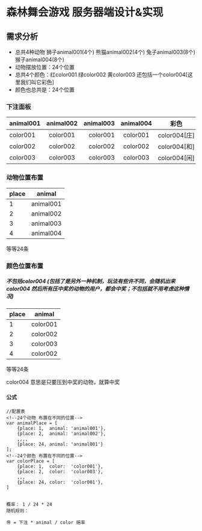 # 森林舞会游戏 服务器端设计&实现

## 需求分析
* 总共4种动物 狮子animal001(4个) 熊猫animal002(4个) 兔子animal003(8个) 猴子animal004(8个)
* 动物摆放位置：24个位置
* 总共4个颜色：红color001 绿color002 黄color003 还包括一个color004[这里我们叫它彩色]
* 颜色也总共是：24个位置


### 下注面板

|	animal001	|	animal002	|	animal003	|  animal004 |     彩色   |
|:----------- |:-----------:| ----------:|:----------:|:--------:|
|	color001	|	color001	|	color001	|  color001  |  color004[庄] |
|	color002	|	color002	|	color002	|  color002  |  color004[和] |
|	color003	|	color003	|	color003	|  color003  |  color004[闲] |

### 动物位置布置
|	place	|	animal		|
|:------- |:-----------:|
|	1		|	animal001	|
|	2		|	animal002	|
|	3		|	animal003	|
|	4		|	animal004	|
等等24条

### 颜色位置布置
##### 不包括color004 (包括了是另外一种机制，玩法有些许不同，会随机出来color004 然后所有压中奖的动物的用户，都会中奖；不包括就不用考虑这种情况)
|	place	|	animal		|
|:------- |:-----------:|
|	1		|	color001	|
|	2		|	color002	|
|	3		|	color003	|
|	4		|	color002	|
等等24条


color004 意思是只要压到中奖的动物，就算中奖

	
#### 公式
```
//配置表
<!--24个动物 布置在不同的位置-->
var animalPlace = [
	{place:	1,	animal:	'animal001'},
	{place:	2,	animal:	'animal002'},
	,,,,
	{place:	24,	animal:	'animal001'}
];
<!--24个颜色 布置在不同的位置-->
var colorPlace = [
	{place:	1,	color:	'color001'},
	{place:	2,	color:	'color003'},
	,,,
	{place:	24,	color:	'color001'},
]


概率：	1 / 24 * 24 
随机规则：	

🉐 = 下注 * animal / color 赔率

```